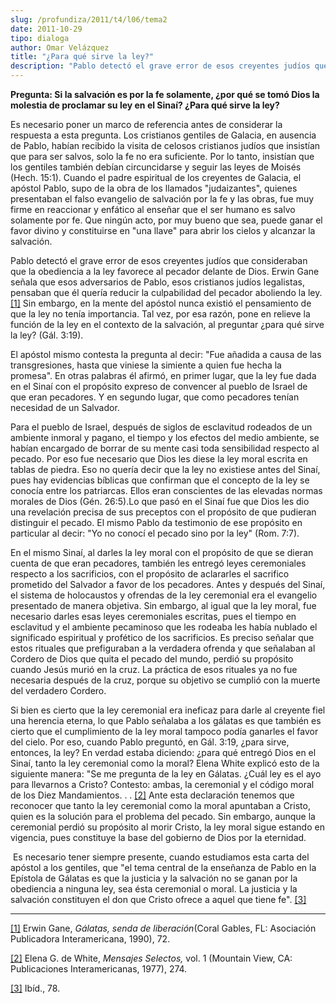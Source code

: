 ```yaml
---
slug: /profundiza/2011/t4/l06/tema2
date: 2011-10-29
tipo: dialoga
author: Omar Velázquez
title: "¿Para qué sirve la ley?"
description: "Pablo detectó el grave error de esos creyentes judíos que consideraban que la  obediencia a la ley favorece al pecador delante de Dios. Erwin Gane señala que  esos adversarios de Pablo, esos cristianos judíos legalistas, pensaban que él  quería reducir la culpabilidad del peca..."
---
```


**Pregunta: Si la salvación es por la fe solamente, ¿por qué se tomó Dios la molestia de proclamar su ley en el Sinaí? ¿Para qué sirve la ley?**

Es necesario poner un marco de referencia antes de considerar la respuesta a esta pregunta. Los cristianos gentiles de Galacia, en ausencia de Pablo, habían recibido la visita de celosos cristianos judíos que insistían que para ser salvos, solo la fe no era suficiente. Por lo tanto, insistían que los gentiles también debían circuncidarse y seguir las leyes de Moisés (Hech. 15:1). Cuando el padre espiritual de los creyentes de Galacia, el apóstol Pablo, supo de la obra de los llamados "judaizantes", quienes presentaban el falso evangelio de salvación por la fe y las obras, fue muy firme en reaccionar y enfático al enseñar que el ser humano es salvo solamente por fe. Que ningún acto, por muy bueno que sea, puede ganar el favor divino y constituirse en "una llave" para abrir los cielos y alcanzar la salvación.

Pablo detectó el grave error de esos creyentes judíos que consideraban que la obediencia a la ley favorece al pecador delante de Dios. Erwin Gane señala que esos adversarios de Pablo, esos cristianos judíos legalistas, pensaban que él quería reducir la culpabilidad del pecador aboliendo la ley. [[1]](#_edn1 "") Sin embargo, en la mente del apóstol nunca existió el pensamiento de que la ley no tenía importancia. Tal vez, por esa razón, pone en relieve la función de la ley en el contexto de la salvación, al preguntar ¿para qué sirve la ley? (Gál. 3:19).

El apóstol mismo contesta la pregunta al decir: "Fue añadida a causa de las transgresiones, hasta que viniese la simiente a quien fue hecha la promesa". En otras palabras él afirmó, en primer lugar, que la ley fue dada en el Sinaí con el propósito expreso de convencer al pueblo de Israel de que eran pecadores. Y en segundo lugar, que como pecadores tenían necesidad de un Salvador.

Para el pueblo de Israel, después de siglos de esclavitud rodeados de un ambiente inmoral y pagano, el tiempo y los efectos del medio ambiente, se habían encargado de borrar de su mente casi toda sensibilidad respecto al pecado. Por eso fue necesario que Dios les diese la ley moral escrita en tablas de piedra. Eso no quería decir que la ley no existiese antes del Sinaí, pues hay evidencias bíblicas que confirman que el concepto de la ley se conocía entre los patriarcas. Ellos eran conscientes de las elevadas normas morales de Dios (Gén. 26:5).Lo que pasó en el Sinaí fue que Dios les dio una revelación precisa de sus preceptos con el propósito de que pudieran distinguir el pecado. El mismo Pablo da testimonio de ese propósito en particular al decir: "Yo no conocí el pecado sino por la ley" (Rom. 7:7).

En el mismo Sinaí, al darles la ley moral con el propósito de que se dieran cuenta de que eran pecadores, también les entregó leyes ceremoniales respecto a los sacrificios, con el propósito de aclararles el sacrifico prometido del Salvador a favor de los pecadores. Antes y después del Sinaí, el sistema de holocaustos y ofrendas de la ley ceremonial era el evangelio presentado de manera objetiva. Sin embargo, al igual que la ley moral, fue necesario darles esas leyes ceremoniales escritas, pues el tiempo en esclavitud y el ambiente pecaminoso que les rodeaba les había nublado el significado espiritual y profético de los sacrificios. Es preciso señalar que estos rituales que prefiguraban a la verdadera ofrenda y que señalaban al Cordero de Dios que quita el pecado del mundo, perdió su propósito cuando Jesús murió en la cruz. La práctica de esos rituales ya no fue necesaria después de la cruz, porque su objetivo se cumplió con la muerte del verdadero Cordero.

Si bien es cierto que la ley ceremonial era ineficaz para darle al creyente fiel una herencia eterna, lo que Pablo señalaba a los gálatas es que también es cierto que el cumplimiento de la ley moral tampoco podía ganarles el favor del cielo. Por eso, cuando Pablo preguntó, en Gál. 3:19, ¿para sirve, entonces, la ley? En verdad estaba diciendo: ¿para qué entregó Dios en el Sinaí, tanto la ley ceremonial como la moral? Elena White explicó esto de la siguiente manera: "Se me pregunta de la ley en Gálatas. ¿Cuál ley es el ayo para llevarnos a Cristo? Contesto: ambas, la ceremonial y el código moral de los Diez Mandamientos. . . [[2]](#_edn2 "") Ante esta declaración tenemos que reconocer que tanto la ley ceremonial como la moral apuntaban a Cristo, quien es la solución para el problema del pecado. Sin embargo, aunque la ceremonial perdió su propósito al morir Cristo, la ley moral sigue estando en vigencia, pues constituye la base del gobierno de Dios por la eternidad.

 Es necesario tener siempre presente, cuando estudiamos esta carta del apóstol a los gentiles, que "el tema central de la enseñanza de Pablo en la Epístola de Gálatas es que la justicia y la salvación no se ganan por la obediencia a ninguna ley, sea ésta ceremonial o moral. La justicia y la salvación constituyen el don que Cristo ofrece a aquel que tiene fe". [[3]](#_edn3 "")

* * *

[[1]](#_ednref1 "") Erwin Gane, _Gálatas, senda de liberación_(Coral Gables, FL: Asociación Publicadora Interamericana, 1990), 72.

[[2]](#_ednref2 "") Elena G. de White, _Mensajes Selectos,_ vol. 1 (Mountain View, CA: Publicaciones Interamericanas, 1977), 274.

[[3]](#_ednref3 "") Ibíd., 78.
